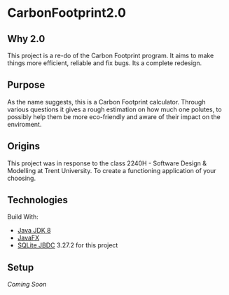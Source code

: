 # CarbonFootprint2.0

## Why 2.0
This project is a re-do of the Carbon Footprint program. It aims to make things more efficient, reliable and fix bugs. Its a complete redesign.

## Purpose
As the name suggests, this is a Carbon Footprint calculator. Through various questions it gives a rough estimation on how much one polutes, to possibly help them be more eco-friendly and aware of their impact on the enviroment.

## Origins
This project was in response to the class 2240H - Software Design & Modelling at Trent University. To create a functioning application of your choosing.

## Technologies
Build With:
* [Java JDK 8](https://www.oracle.com/technetwork/java/javaee/downloads/jdk8-downloads-2133151.html)
* [JavaFX](https://openjfx.io)
* [SQLite JBDC](https://bitbucket.org/xerial/sqlite-jdbc/downloads/) 3.27.2 for this project

## Setup
*Coming Soon*


